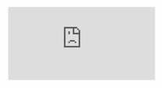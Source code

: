 

![Project Description](https://github.com/ShanQincheng/Kruskal-s-and-Dijkstra-s-Algorithm/blob/master/DS2ex07A.pdf)

